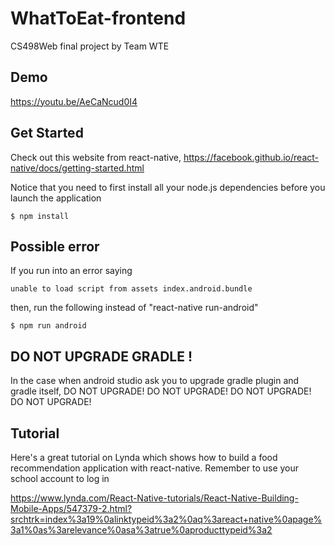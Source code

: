 # WhatToEat-frontend
CS498Web final project by Team WTE

## Demo
https://youtu.be/AeCaNcud0I4

## Get Started

Check out this website from react-native, https://facebook.github.io/react-native/docs/getting-started.html

Notice that you need to first install all your node.js dependencies before you launch the application

```
$ npm install
```
## Possible error

If you run into an error saying

```
unable to load script from assets index.android.bundle
```
then, run the following instead of "react-native run-android"

```
$ npm run android
```

## DO NOT UPGRADE GRADLE !

In the case when android studio ask you to upgrade gradle plugin and gradle itself, DO NOT UPGRADE!
DO NOT UPGRADE!
DO NOT UPGRADE!
DO NOT UPGRADE!

## Tutorial 

Here's a great tutorial on Lynda which shows how to build a food recommendation application with react-native. Remember to use your school account to log in

https://www.lynda.com/React-Native-tutorials/React-Native-Building-Mobile-Apps/547379-2.html?srchtrk=index%3a19%0alinktypeid%3a2%0aq%3areact+native%0apage%3a1%0as%3arelevance%0asa%3atrue%0aproducttypeid%3a2

